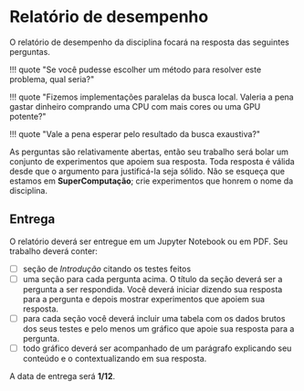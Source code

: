 # Relatório de desempenho

O relatório de desempenho da disciplina focará na resposta das seguintes perguntas.

!!! quote "Se você pudesse escolher um método para resolver este problema, qual seria?"

!!! quote "Fizemos implementações paralelas da busca local. Valeria a pena gastar dinheiro comprando uma CPU com mais cores ou uma GPU potente?"

!!! quote "Vale a pena esperar pelo resultado da busca exaustiva?"

As perguntas são relativamente abertas, então seu trabalho será bolar um conjunto de experimentos que apoiem sua resposta. Toda resposta é válida desde que o argumento para justificá-la seja sólido. Não se esqueça que estamos em **SuperComputação**; crie experimentos que honrem o nome da disciplina.

## Entrega

O relatório deverá ser entregue em um Jupyter Notebook ou em PDF. Seu trabalho deverá conter:

- [ ] seção de *Introdução* citando os testes feitos
- [ ] uma seção para cada pergunta acima. O título da seção deverá ser a pergunta a ser respondida. Você deverá iniciar dizendo sua resposta para a pergunta e depois mostrar experimentos que apoiem sua resposta.
- [ ] para cada seção você deverá incluir uma tabela com os dados brutos dos seus testes e pelo menos um gráfico que apoie sua resposta para a pergunta.
- [ ] todo gráfico deverá ser acompanhado de um parágrafo explicando seu conteúdo e o contextualizando em sua resposta. 

A data de entrega será **1/12**. 
